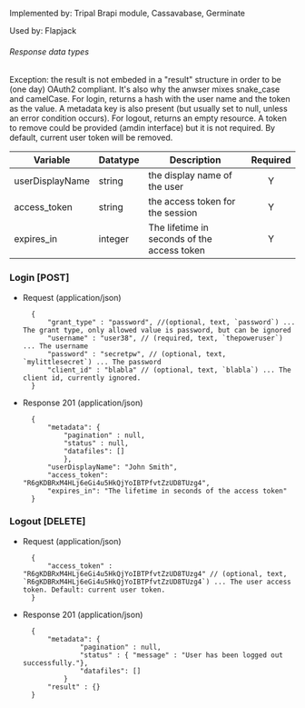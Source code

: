 Implemented by: Tripal Brapi module, Cassavabase, Germinate

Used by: Flapjack

###### Response data types
Exception: the result is not embeded in a "result" structure in order to be (one day) OAuth2 compliant. It's also why the anwser mixes snake_case and camelCase.
For login, returns a hash with the user name and the token as the value. A metadata key is also present 
(but usually set to null, unless an error condition occurs).
For logout, returns an empty resource. A token to remove could be provided (amdin interface) but it is not required. By default, current user token will be removed.

|Variable|Datatype|Description|Required|  
|------|------|------|:-----:|
| userDisplayName| string| the display name of the user | Y |
| access_token | string | the access token for the session | Y |
| expires_in | integer | The lifetime in seconds of the access token | Y | 

### Login [POST]
+ Request (application/json)

        {
            "grant_type" : "password", //(optional, text, `password`) ... The grant type, only allowed value is password, but can be ignored
            "username" : "user38", // (required, text, `thepoweruser`) ... The username
            "password" : "secretpw", // (optional, text, `mylittlesecret`) ... The password
            "client_id" : "blabla" // (optional, text, `blabla`) ... The client id, currently ignored.
        }

+ Response 201 (application/json)

        {
            "metadata": {
                "pagination" : null,
                "status" : null,
                "datafiles": []
                },
            "userDisplayName": "John Smith",
            "access_token": "R6gKDBRxM4HLj6eGi4u5HkQjYoIBTPfvtZzUD8TUzg4",
            "expires_in": "The lifetime in seconds of the access token"
        }




### Logout [DELETE]

+ Request (application/json)
        
        { 
            "access_token" : "R6gKDBRxM4HLj6eGi4u5HkQjYoIBTPfvtZzUD8TUzg4" // (optional, text, `R6gKDBRxM4HLj6eGi4u5HkQjYoIBTPfvtZzUD8TUzg4`) ... The user access token. Default: current user token.
        }
        
+ Response 201 (application/json)

        {
            "metadata": {
                    "pagination" : null,
                    "status" : { "message" : "User has been logged out successfully."},
                    "datafiles": []
                }
            "result" : {}
        }
